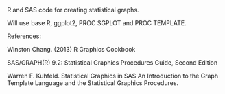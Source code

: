 R and SAS code for creating statistical graphs. 

Will use base R, ggplot2, PROC SGPLOT and PROC TEMPLATE.

References:

Winston Chang. (2013) R Graphics Cookbook

SAS/GRAPH(R) 9.2: Statistical Graphics Procedures Guide, Second Edition

Warren F. Kuhfeld. Statistical Graphics in SAS An Introduction to the Graph Template Language and the Statistical Graphics Procedures.